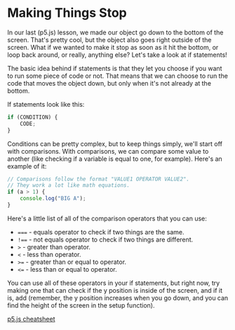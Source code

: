 # Making Things Stop

In our last (p5.js) lesson, we made our object go down to the bottom of the screen. That's pretty cool, but the object also goes right outside of the screen. What if we wanted to make it stop as soon as it hit the bottom, or loop back around, or really, anything else? Let's take a look at if statements!

The basic idea behind if statements is that they let you choose if you want to run some piece of code or not. That means that we can choose to run the code that moves the object down, but only when it's not already at the bottom.

If statements look like this:

```js
if (CONDITION) {
    CODE;
}
```

Conditions can be pretty complex, but to keep things simply, we'll start off with comparisons. With comparisons, we can compare some value to another (like checking if a variable is equal to one, for example). Here's an example of it:

```js
// Comparisons follow the format "VALUE1 OPERATOR VALUE2".
// They work a lot like math equations.
if (a > 1) {
    console.log("BIG A");
}
```

Here's a little list of all of the comparison operators that you can use:

-   `===` - equals operator to check if two things are the same.
-   `!==` - not equals operator to check if two things are different.
-   `>` - greater than operator.
-   `<` - less than operator.
-   `>=` - greater than or equal to operator.
-   `<=` - less than or equal to operator.

You can use all of these operators in your if statements, but right now, try making one that can check if the y position is inside of the screen, and if it is, add (remember, the y position increases when you go down, and you can find the height of the screen in the setup function).

[p5.js cheatsheet](https://bmoren.github.io/p5js-cheat-sheet/)

